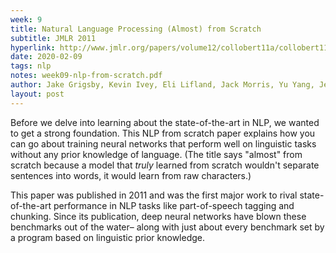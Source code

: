 ```yaml
---
week: 9
title: Natural Language Processing (Almost) from Scratch
subtitle: JMLR 2011
hyperlink: http://www.jmlr.org/papers/volume12/collobert11a/collobert11a.pdf
date: 2020-02-09
tags: nlp
notes: week09-nlp-from-scratch.pdf
author: Jake Grigsby, Kevin Ivey, Eli Lifland, Jack Morris, Yu Yang, Jeffrey Yoo, Alan Zheng
layout: post
---
```

Before we delve into learning about the state-of-the-art in NLP, we wanted to
get a strong foundation. This NLP from scratch paper explains how you can
go about training neural networks that perform well on linguistic tasks
without any prior knowledge of language. (The title says "almost" from scratch
because a model that *truly* learned from scratch wouldn't separate sentences
into words, it would learn from raw characters.)

This paper was published in 2011 and was the first major work to rival state-
of-the-art performance in NLP tasks like part-of-speech tagging and chunking.
Since its publication, deep neural networks have blown these benchmarks out
of the water– along with just about every benchmark set by a program based
on linguistic prior knowledge.
